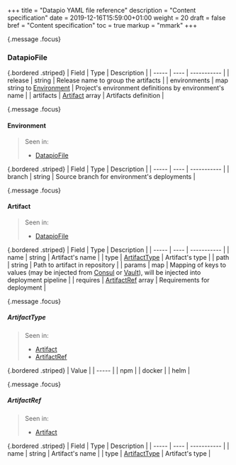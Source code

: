 +++
title = "Datapio YAML file reference"
description = "Content specification"
date = 2019-12-16T15:59:00+01:00
weight = 20
draft = false
bref = "Content specification"
toc = true
markup = "mmark"
+++

{.message .focus}
### DatapioFile

{.bordered .striped}
| Field | Type | Description |
| ----- | ---- | ----------- |
| release | string | Release name to group the artifacts |
| environments | map string to [Environment](#environment) | Project's environment definitions by environment's name |
| artifacts | [Artifact](#artifact) array | Artifacts definition |

{.message .focus}
#### Environment

> Seen in:
>  - [DatapioFile](#datapiofile)

{.bordered .striped}
| Field | Type | Description |
| ----- | ---- | ----------- |
| branch | string | Source branch for environment's deployments |

{.message .focus}
#### Artifact

> Seen in:
>  - [DatapioFile](#datapiofile)

{.bordered .striped}
| Field | Type | Description |
| ----- | ---- | ----------- |
| name | string | Artifact's name |
| type | [ArtifactType](#artifacttype) | Artifact's type |
| path | string | Path to artifact in repository |
| params | map | Mapping of keys to values (may be injected from [Consul](https://consul.io/) or [Vault](https://vaultproject.io)), will be injected into deployment pipeline |
| requires | [ArtifactRef](#artifactref) array | Requirements for deployment |

{.message .focus}
##### ArtifactType

> Seen in:
>  - [Artifact](#artifact)
>  - [ArtifactRef](#artifactref)

{.bordered .striped}
| Value |
| ----- |
| npm |
| docker |
| helm |

{.message .focus}
##### ArtifactRef

> Seen in:
>  - [Artifact](#artifact)

{.bordered .striped}
| Field | Type | Description |
| ----- | ---- | ----------- |
| name | string | Artifact's name |
| type | [ArtifactType](#artifacttype) | Artifact's type |


